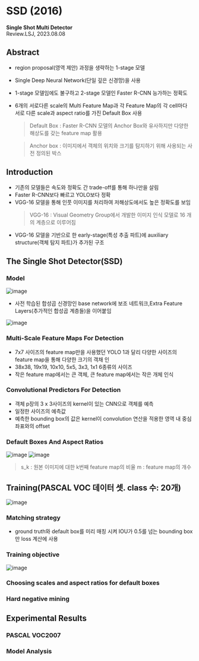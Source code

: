 # SSD (2016)
**Single Shot Multi Detector**   
Review.LSJ, 2023.08.08   
## Abstract   
* region proposal(영역 제안) 과정을 생략하는 1-stage 모델
* Single Deep Neural Network(단일 깊은 신경망)을 사용
* 1-stage 모델임에도 불구하고 2-stage 모델인 Faster R-CNN 능가하는 정확도
* 6개의 서로다른 scale의 Multi Feature Map과 각 Feature Map의 각 cell마다 서로 다른 scale과 aspect ratio를 가진 Default Box 사용   
  > Default Box : Faster R-CNN 모델의 Anchor Box와 유사하지만 다양한 해상도를 갖는 feature map 활용
  
  > Anchor box : 이미지에서 객체의 위치와 크기를 탐지하기 위해 사용되는 사전 정의된 박스

## Introduction   
* 기존의 모델들은 속도와 정확도 간 trade-off를 통해 하나만을 살림
* Faster R-CNN보다 빠르고 YOLO보다 정확
* VGG-16 모델을 통해 인풋 이미지를 처리하여 저해상도에서도 높은 정확도를 보임
  > VGG-16 : Visual Geometry Group에서 개발한 이미지 인식 모델로 16 개의 계층으로 이루어짐
* VGG-16 모델을 기반으로 한 early-stage(특성 추출 파트)에 auxiliary structure(객체 탐지 파트)가 추가된 구조
  
## The Single Shot Detector(SSD)

### Model
![image](https://github.com/sj990710/Thesis_Review/assets/127752372/70e17146-3356-480d-936a-ef4d812c268e)
* 사전 학습된 합성곱 신경망인 base network에 보조 네트워크,Extra Feature Layers(추가적인 합성곱 계층들)을 이어붙임

![image](https://github.com/sj990710/Thesis_Review/assets/127752372/29b14993-ea8e-4f9d-a47e-0dffa3c4b0b3)

### Multi-Scale Feature Maps For Detection
* 7x7 사이즈의 feature map만을 사용했던 YOLO 1과 달리 다양한 사이즈의 feature map을 통해 다양한 크기의 객채 인
* 38x38, 19x19, 10x10, 5x5, 3x3, 1x1 6종류의 사이즈
* 작은 feature map에서는 큰 객체, 큰 feature map에서는 작은 개체 인식

### Convolutional Predictors For Detection
* 객체 p장의 3 x 3사이즈의 kernel이 있는 CNN으로 객체를 예측
* 일정한 사이즈의 예측값
* 예측한 bounding box의 값은 kernel이 convolution 연산을 적용한 영역 내 중심좌표와의 offset

### Default Boxes And Aspect Ratios  
![image](https://github.com/sj990710/Thesis_Review/assets/127752372/96ddccba-063c-49e7-a15c-c46455c92c76)
![image](https://github.com/sj990710/Thesis_Review/assets/127752372/5d1a76ab-7790-4803-9fc7-22b963a01383)
  > s_k : 원본 이미지에 대한 k번째 feature map의 비율
  > m : feature map의 개수 
## Training(PASCAL VOC 데이터 셋. class 수: 20개)
![image](https://github.com/sj990710/Thesis_Review/assets/127752372/2dc5d624-0f5d-4119-a692-cfcddf382b31)

### Matching strategy
* ground truth와 default box를 미리 매칭 시켜 IOU가 0.5를 넘는 bounding box만 loss 계산에 사용
### Training objective 
![image](https://github.com/sj990710/Thesis_Review/assets/127752372/78bbf2b0-a7eb-4246-98ee-c92d2195c184)

### Choosing scales and aspect ratios for default boxes 

### Hard negative mining 

## Experimental Results   

### PASCAL VOC2007   

### Model Analysis   

